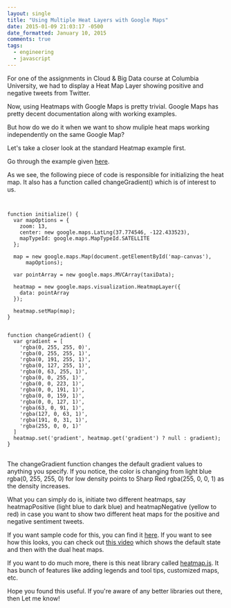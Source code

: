 ```yaml
---
layout: single
title: "Using Multiple Heat Layers with Google Maps"
date: 2015-01-09 21:03:17 -0500
date_formatted: January 10, 2015
comments: true
tags:
  - engineering
  - javascript
---
```


<p>For one of the assignments in Cloud &amp; Big Data course at Columbia University, we had to display a Heat Map Layer showing positive and negative tweets from Twitter.  </p>
<p> Now, using Heatmaps with Google Maps is pretty trivial. Google Maps has pretty decent documentation along with working examples. </p>

<p>But how do we do it when we want to show muliple heat maps working independently on the same Google Map?</p>

<!--more-->

<p> Let's take a closer look at the standard Heatmap example first. </p>
Go through the example given <a href="https://developers.google.com/maps/documentation/javascript/examples/layer-heatmap" title="Heatmaps examples">here</a>.

<p>As we see, the following piece of code is responsible for initializing the heat map. It also has a function called changeGradient() which is of interest to us. </p>

<pre>
<code class="javascript">

function initialize() {
  var mapOptions = {
    zoom: 13,
    center: new google.maps.LatLng(37.774546, -122.433523),
    mapTypeId: google.maps.MapTypeId.SATELLITE
  };

  map = new google.maps.Map(document.getElementById('map-canvas'),
      mapOptions);

  var pointArray = new google.maps.MVCArray(taxiData);

  heatmap = new google.maps.visualization.HeatmapLayer({
    data: pointArray
  });

  heatmap.setMap(map);
}


function changeGradient() {
  var gradient = [
    'rgba(0, 255, 255, 0)',
    'rgba(0, 255, 255, 1)',
    'rgba(0, 191, 255, 1)',
    'rgba(0, 127, 255, 1)',
    'rgba(0, 63, 255, 1)',
    'rgba(0, 0, 255, 1)',
    'rgba(0, 0, 223, 1)',
    'rgba(0, 0, 191, 1)',
    'rgba(0, 0, 159, 1)',
    'rgba(0, 0, 127, 1)',
    'rgba(63, 0, 91, 1)',
    'rgba(127, 0, 63, 1)',
    'rgba(191, 0, 31, 1)',
    'rgba(255, 0, 0, 1)'
  ]
  heatmap.set('gradient', heatmap.get('gradient') ? null : gradient);
}
</code>
</pre>

<p>The changeGradient function changes the default gradient values to anything you specify. If you notice, the color is changing from light blue rgba(0, 255, 255, 0) for low density points to Sharp Red rgba(255, 0, 0, 1) as the density increases.
</p>

<p>What you can simply do is, initiate two different heatmaps, say heatmapPositive (light blue to dark blue) and heatmapNegative (yellow to red) in case you want to show two different heat maps for the positive and negative sentiment tweets. </p>

<p>If you want sample code for this, you can find it <a href="https://github.com/BhavdeepSethi/cloudBigData/blob/master/twitterMapSource/twitMap.js" title="Github Link" >here</a>.  If you want to see how this looks, you can check out <a href="https://www.youtube.com/watch?v=9Qv7F_43dOk" >this video</a> which shows the default state and then with the dual heat maps. </p>

<p> If you want to do much more, there is this neat library called <a href="http://www.patrick-wied.at/static/heatmapjs/" title="heatmap.js">heatmap.js</a>. It has bunch of features like adding legends and tool tips, customized maps, etc.
</p>

<p> Hope you found this useful. If you're aware of any better libraries out there, then Let me know!</p>
